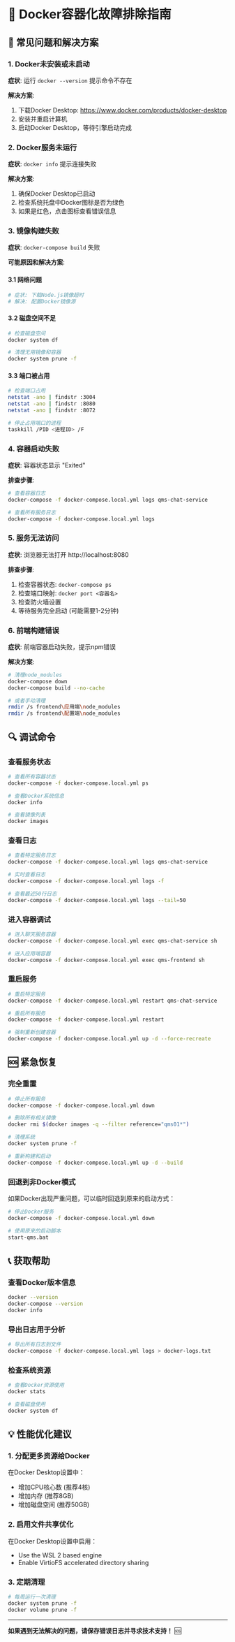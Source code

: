 # 🔧 Docker容器化故障排除指南

## 🚨 常见问题和解决方案

### 1. Docker未安装或未启动

**症状**: 运行 `docker --version` 提示命令不存在

**解决方案**:
1. 下载Docker Desktop: https://www.docker.com/products/docker-desktop
2. 安装并重启计算机
3. 启动Docker Desktop，等待引擎启动完成

### 2. Docker服务未运行

**症状**: `docker info` 提示连接失败

**解决方案**:
1. 确保Docker Desktop已启动
2. 检查系统托盘中Docker图标是否为绿色
3. 如果是红色，点击图标查看错误信息

### 3. 镜像构建失败

**症状**: `docker-compose build` 失败

**可能原因和解决方案**:

#### 3.1 网络问题
```bash
# 症状: 下载Node.js镜像超时
# 解决: 配置Docker镜像源
```

#### 3.2 磁盘空间不足
```bash
# 检查磁盘空间
docker system df

# 清理无用镜像和容器
docker system prune -f
```

#### 3.3 端口被占用
```bash
# 检查端口占用
netstat -ano | findstr :3004
netstat -ano | findstr :8080
netstat -ano | findstr :8072

# 停止占用端口的进程
taskkill /PID <进程ID> /F
```

### 4. 容器启动失败

**症状**: 容器状态显示 "Exited"

**排查步骤**:
```bash
# 查看容器日志
docker-compose -f docker-compose.local.yml logs qms-chat-service

# 查看所有服务日志
docker-compose -f docker-compose.local.yml logs
```

### 5. 服务无法访问

**症状**: 浏览器无法打开 http://localhost:8080

**排查步骤**:
1. 检查容器状态: `docker-compose ps`
2. 检查端口映射: `docker port <容器名>`
3. 检查防火墙设置
4. 等待服务完全启动 (可能需要1-2分钟)

### 6. 前端构建错误

**症状**: 前端容器启动失败，提示npm错误

**解决方案**:
```bash
# 清理node_modules
docker-compose down
docker-compose build --no-cache

# 或者手动清理
rmdir /s frontend\应用端\node_modules
rmdir /s frontend\配置端\node_modules
```

## 🔍 调试命令

### 查看服务状态
```bash
# 查看所有容器状态
docker-compose -f docker-compose.local.yml ps

# 查看Docker系统信息
docker info

# 查看镜像列表
docker images
```

### 查看日志
```bash
# 查看特定服务日志
docker-compose -f docker-compose.local.yml logs qms-chat-service

# 实时查看日志
docker-compose -f docker-compose.local.yml logs -f

# 查看最近50行日志
docker-compose -f docker-compose.local.yml logs --tail=50
```

### 进入容器调试
```bash
# 进入聊天服务容器
docker-compose -f docker-compose.local.yml exec qms-chat-service sh

# 进入应用端容器
docker-compose -f docker-compose.local.yml exec qms-frontend sh
```

### 重启服务
```bash
# 重启特定服务
docker-compose -f docker-compose.local.yml restart qms-chat-service

# 重启所有服务
docker-compose -f docker-compose.local.yml restart

# 强制重新创建容器
docker-compose -f docker-compose.local.yml up -d --force-recreate
```

## 🆘 紧急恢复

### 完全重置
```bash
# 停止所有服务
docker-compose -f docker-compose.local.yml down

# 删除所有相关镜像
docker rmi $(docker images -q --filter reference="qms01*")

# 清理系统
docker system prune -f

# 重新构建和启动
docker-compose -f docker-compose.local.yml up -d --build
```

### 回退到非Docker模式
如果Docker出现严重问题，可以临时回退到原来的启动方式：
```bash
# 停止Docker服务
docker-compose -f docker-compose.local.yml down

# 使用原来的启动脚本
start-qms.bat
```

## 📞 获取帮助

### 查看Docker版本信息
```bash
docker --version
docker-compose --version
docker info
```

### 导出日志用于分析
```bash
# 导出所有日志到文件
docker-compose -f docker-compose.local.yml logs > docker-logs.txt
```

### 检查系统资源
```bash
# 查看Docker资源使用
docker stats

# 查看磁盘使用
docker system df
```

## 💡 性能优化建议

### 1. 分配更多资源给Docker
在Docker Desktop设置中：
- 增加CPU核心数 (推荐4核)
- 增加内存 (推荐8GB)
- 增加磁盘空间 (推荐50GB)

### 2. 启用文件共享优化
在Docker Desktop设置中启用：
- Use the WSL 2 based engine
- Enable VirtioFS accelerated directory sharing

### 3. 定期清理
```bash
# 每周运行一次清理
docker system prune -f
docker volume prune -f
```

---

**如果遇到无法解决的问题，请保存错误日志并寻求技术支持！** 🆘
